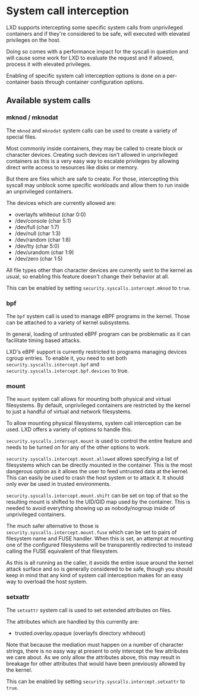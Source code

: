 # System call interception
LXD supports intercepting some specific system calls from unprivileged
containers and if they're considered to be safe, will executed with
elevated privileges on the host.

Doing so comes with a performance impact for the syscall in question and
will cause some work for LXD to evaluate the request and if allowed,
process it with elevated privileges.

Enabling of specific system call interception options is done on a
per-container basis through container configuration options.

## Available system calls
### mknod / mknodat
The `mknod` and `mknodat` system calls can be used to create a variety of special files.

Most commonly inside containers, they may be called to create block or character devices.
Creating such devices isn't allowed in unprivileged containers as this
is a very easy way to escalate privileges by allowing direct write
access to resources like disks or memory.

But there are files which are safe to create. For those, intercepting
this syscall may unblock some specific workloads and allow them to run
inside an unprivileged containers.

The devices which are currently allowed are:

 - overlayfs whiteout (char 0:0)
 - /dev/console (char 5:1)
 - /dev/full (char 1:7)
 - /dev/null (char 1:3)
 - /dev/random (char 1:8)
 - /dev/tty (char 5:0)
 - /dev/urandom (char 1:9)
 - /dev/zero (char 1:5)

All file types other than character devices are currently sent to the
kernel as usual, so enabling this feature doesn't change their behavior
at all.

This can be enabled by setting `security.syscalls.intercept.mknod` to `true`.

### bpf
The `bpf` system call is used to manage eBPF programs in the kernel.
Those can be attached to a variety of kernel subsystems.

In general, loading of untrusted eBPF program can be problematic as it
can facilitate timing based attacks.

LXD's eBPF support is currently restricted to programs managing devices
cgroup entries. To enable it, you need to set both
`security.syscalls.intercept.bpf` and
`security.syscalls.intercept.bpf.devices` to true.

### mount
The `mount` system call allows for mounting both physical and virtual filesystems.
By default, unprivileged containers are restricted by the kernel to just
a handful of virtual and network filesystems.

To allow mounting physical filesystems, system call interception can be used.
LXD offers a variety of options to handle this.

`security.syscalls.intercept.mount` is used to control the entire
feature and needs to be turned on for any of the other options to work.

`security.syscalls.intercept.mount.allowed` allows specifying a list of
filesystems which can be directly mounted in the container. This is the
most dangerous option as it allows the user to feed untrusted data at
the kernel. This can easily be used to crash the host system or to
attack it. It should only ever be used in trusted environments.

`security.syscalls.intercept.mount.shift` can be set on top of that so
the resulting mount is shifted to the UID/GID map used by the container.
This is needed to avoid everything showing up as nobody/nogroup inside
of unprivileged containers.


The much safer alternative to those is
`security.syscalls.intercept.mount.fuse` which can be set to pairs of
filesystem name and FUSE handler. When this is set, an attempt at
mounting one of the configured filesystems will be transparently
redirected to instead calling the FUSE equivalent of that filesystem.

As this is all running as the caller, it avoids the entire issue around
the kernel attack surface and so is generally considered to be safe,
though you should keep in mind that any kind of system call interception
makes for an easy way to overload the host system.

### setxattr
The `setxattr` system call is used to set extended attributes on files.

The attributes which are handled by this currently are:

 - trusted.overlay.opaque (overlayfs directory whiteout)

Note that because the mediation must happen on a number of character
strings, there is no easy way at present to only intercept the few
attributes we care about. As we only allow the attributes above, this
may result in breakage for other attributes that would have been
previously allowed by the kernel.

This can be enabled by setting `security.syscalls.intercept.setxattr` to `true`.
